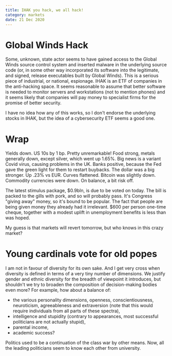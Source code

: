 ```yaml
---
title: IHAK you hack, we all hack!
category: markets
date: 21 Dec 2020
---
```


# Global Winds Hack

Some, unknown, state actor seems to have gained access to the Global Winds source control system and inserted malware in the underlying source code (or, in some other way incorporated its software into the legitimate, and signed, release executables built by Global Winds). 
This is a serious piece of industrial, or national, espionage.
IHAK is an ETF of companies in the anti-hacking space.
It seems reasonable to assume that better software is needed to monitor servers and workstations (not to mention phones) and it seems likely that companies will pay money to specialist firms for the promise of better security.

I have no idea how any of this works, so I don't endorse the underlying stocks in IHAK, but the idea of a cybersecurity ETF seems a good one.

# Wrap

Yields down. US 10s by 1 bp. Pretty unremarkable!
Food strong, metals generally down, except silver, which went up 1.65%.
Big news is a variant Covid virus, causing problems in the UK.
Banks positive, because the Fed gave the green light for them to restart buybacks.
The dollar was a big stronger. Up .23% vs EUR.
Curves flattened.
Bitcoin was slightly down.
Commodity currencies were down.
On balance, a bit risk off. 

The latest stimulus package, $0.9bln, is due to be voted on today. 
The bill is packed to the gills with pork, and so will probably pass.
It's Congress "giving away" money, so it's bound to be popular. 
The fact that people are being given money they already had it irrelevant.
$600 per person one-time cheque, together with a modest uplift in unemployment benefits is less than was hoped.

My guess is that markets will revert tomorrow, but who knows in this crazy market?

# Young cardinals vote for old popes

I am not in favour of diversity for its own sake. 
And I get very cross when diversity is defined in terms of a very tiny number of dimensions.
We justify gender and ethnic diversity for the breadth of viewpoint it introduces,
but shouldn't we try to broaden the composition of decision-making bodies even more? For example, how about a balance of:

- the various personality dimensions, openness, conscientiousness, neuroticism, agreeableness and extraversion (note that this would require individuals from all parts of these spectra),
- intelligence and stupidity (contrary to appearances, most successful politicians are not actually stupid),
- parental income,
- academic success?

Politics used to be a continuation of the class war by other means. 
Now, all the leading politicians seem to know each other from university.


